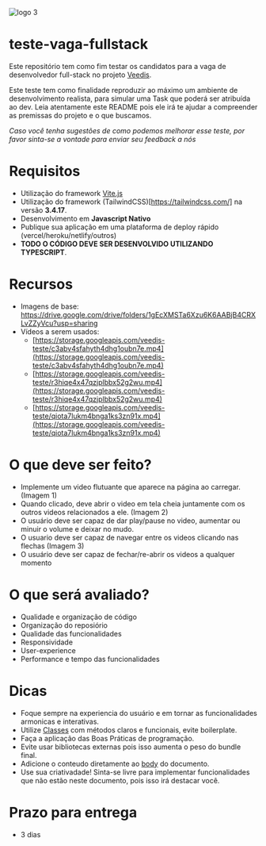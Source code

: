 ![logo 3](https://github.com/user-attachments/assets/826ff58f-3f63-4401-85d6-1175211ff7d4)
# teste-vaga-fullstack
Este repositório tem como fim testar os candidatos para a vaga de desenvolvedor full-stack no projeto [Veedis](https://veedis.com.br/).

Este teste tem como finalidade reproduzir ao máximo um ambiente de desenvolvimento realista, para simular uma Task que poderá ser atribuída ao dev.
Leia atentamente este README pois ele irá te ajudar a compreender as premissas do projeto e o que buscamos.

*Caso você tenha sugestões de como podemos melhorar esse teste, por favor sinta-se a vontade para enviar seu feedback a nós*

# Requisitos
- Utilização do framework [Vite.js](https://vite.dev/)
- Utilização do framework (TailwindCSS)[https://tailwindcss.com/] na versão **3.4.17**.
- Desenvolvimento em **Javascript Nativo**
- Publique sua aplicação em uma plataforma de deploy rápido (vercel/heroku/netlify/outros)
- **TODO O CÓDIGO DEVE SER DESENVOLVIDO UTILIZANDO TYPESCRIPT**.

# Recursos
- Imagens de base: https://drive.google.com/drive/folders/1gEcXMSTa6Xzu6K6AABjB4CRXLvZZyVcu?usp=sharing
- Vídeos a serem usados:
  - [https://storage.googleapis.com/veedis-teste/c3abv4sfahyth4dhg1oubn7e.mp4](https://storage.googleapis.com/veedis-teste/c3abv4sfahyth4dhg1oubn7e.mp4)
  - [https://storage.googleapis.com/veedis-teste/r3hiqe4x47qzjplbbx52g2wu.mp4](https://storage.googleapis.com/veedis-teste/r3hiqe4x47qzjplbbx52g2wu.mp4)
  - [https://storage.googleapis.com/veedis-teste/qiota7lukm4bnga1ks3zn91x.mp4](https://storage.googleapis.com/veedis-teste/qiota7lukm4bnga1ks3zn91x.mp4)
# O que deve ser feito?
- Implemente um video flutuante que aparece na página ao carregar. (Imagem 1)
- Quando clicado, deve abrir o video em tela cheia juntamente com os outros videos relacionados a ele. (Imagem 2)
- O usuário deve ser capaz de dar play/pause no video, aumentar ou minuir o volume e deixar no mudo.
- O usuario deve ser capaz de navegar entre os videos clicando nas flechas (Imagem 3)
- O usuário deve ser capaz de fechar/re-abrir os videos a qualquer momento

# O que será avaliado?
- Qualidade e organização de código
- Organização do reposiório
- Qualidade das funcionalidades
- Responsividade
- User-experience
- Performance e tempo das funcionalidades

# Dicas
- Foque sempre na experiencia do usuário e em tornar as funcionalidades armonicas e interativas.
- Utilize [Classes](https://developer.mozilla.org/en-US/docs/Web/JavaScript/Reference/Classes) com métodos claros e funcionais, evite boilerplate.
- Faça a aplicação das Boas Práticas de programação.
- Evite usar bibliotecas externas pois isso aumenta o peso do bundle final.
- Adicione o conteudo diretamente ao [body](https://developer.mozilla.org/pt-BR/docs/Web/HTML/Reference/Elements/body) do documento.
- Use sua criativadade! Sinta-se livre para implementar funcionalidades que não estão neste documento, pois isso irá destacar você.

# Prazo para entrega
- 3 dias
